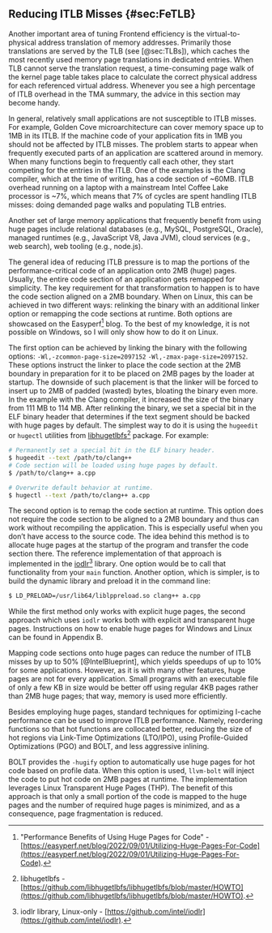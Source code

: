 ## Reducing ITLB Misses {#sec:FeTLB}

Another important area of tuning Frontend efficiency is the virtual-to-physical address translation of memory addresses. Primarily those translations are served by the TLB (see [@sec:TLBs]), which caches the most recently used memory page translations in dedicated entries. When TLB cannot serve the translation request, a time-consuming page walk of the kernel page table takes place to calculate the correct physical address for each referenced virtual address. Whenever you see a high percentage of ITLB overhead in the TMA summary, the advice in this section may become handy. 

In general, relatively small applications are not susceptible to ITLB misses. For example, Golden Cove microarchitecture can cover memory space up to 1MB in its ITLB. If the machine code of your application fits in 1MB you should not be affected by ITLB misses. The problem starts to appear when frequently executed parts of an application are scattered around in memory. When many functions begin to frequently call each other, they start competing for the entries in the ITLB. One of the examples is the Clang compiler, which at the time of writing, has a code section of ~60MB. ITLB overhead running on a laptop with a mainstream Intel Coffee Lake processor is ~7%, which means that 7% of cycles are spent handling ITLB misses: doing demanded page walks and populating TLB entries.

Another set of large memory applications that frequently benefit from using huge pages include relational databases (e.g., MySQL, PostgreSQL, Oracle), managed runtimes (e.g., JavaScript V8, Java JVM), cloud services (e.g., web search), web tooling (e.g., node.js).

The general idea of reducing ITLB pressure is to map the portions of the performance-critical code of an application onto 2MB (huge) pages. Usually, the entire code section of an application gets remapped for simplicity. The key requirement for that transformation to happen is to have the code section aligned on a 2MB boundary. When on Linux, this can be achieved in two different ways: relinking the binary with an additional linker option or remapping the code sections at runtime. Both options are showcased on the Easyperf[^1] blog. To the best of my knowledge, it is not possible on Windows, so I will only show how to do it on Linux.

The first option can be achieved by linking the binary with the following options: `-Wl,-zcommon-page-size=2097152` `-Wl,-zmax-page-size=2097152`. These options instruct the linker to place the code section at the 2MB boundary in preparation for it to be placed on 2MB pages by the loader at startup. The downside of such placement is that the linker will be forced to insert up to 2MB of padded (wasted) bytes, bloating the binary even more. In the example with the Clang compiler, it increased the size of the binary from 111 MB to 114 MB. After relinking the binary, we set a special bit in the ELF binary header that determines if the text segment should be backed with huge pages by default. The simplest way to do it is using the `hugeedit` or `hugectl` utilities from [libhugetlbfs](https://github.com/libhugetlbfs/libhugetlbfs/blob/master/HOWTO)[^12] package. For example:

```bash
# Permanently set a special bit in the ELF binary header.
$ hugeedit --text /path/to/clang++
# Code section will be loaded using huge pages by default.
$ /path/to/clang++ a.cpp

# Overwrite default behavior at runtime.
$ hugectl --text /path/to/clang++ a.cpp
```

The second option is to remap the code section at runtime. This option does not require the code section to be aligned to a 2MB boundary and thus can work without recompiling the application. This is especially useful when you don’t have access to the source code. The idea behind this method is to allocate huge pages at the startup of the program and transfer the code section there. The reference implementation of that approach is implemented in the [iodlr](https://github.com/intel/iodlr)[^2] library. One option would be to call that functionality from your `main` function. Another option, which is simpler, is to build the dynamic library and preload it in the command line:

```bash
$ LD_PRELOAD=/usr/lib64/liblppreload.so clang++ a.cpp
```

While the first method only works with explicit huge pages, the second approach which uses `iodlr` works both with explicit and transparent huge pages. Instructions on how to enable huge pages for Windows and Linux can be found in Appendix B.

Mapping code sections onto huge pages can reduce the number of ITLB misses by up to 50% [@IntelBlueprint], which yields speedups of up to 10% for some applications. However, as it is with many other features, huge pages are not for every application. Small programs with an executable file of only a few KB in size would be better off using regular 4KB pages rather than 2MB huge pages; that way, memory is used more efficiently.

Besides employing huge pages, standard techniques for optimizing I-cache performance can be used to improve ITLB performance. Namely, reordering functions so that hot functions are collocated better, reducing the size of hot regions via Link-Time Optimizations (LTO/IPO), using Profile-Guided Optimizations (PGO) and BOLT, and less aggressive inlining.

BOLT provides the `-hugify` option to automatically use huge pages for hot code based on profile data. When this option is used, `llvm-bolt` will inject the code to put hot code on 2MB pages at runtime. The implementation leverages Linux Transparent Huge Pages (THP). The benefit of this approach is that only a small portion of the code is mapped to the huge pages and the number of required huge pages is minimized, and as a consequence, page fragmentation is reduced. 

[^1]: "Performance Benefits of Using Huge Pages for Code" - [https://easyperf.net/blog/2022/09/01/Utilizing-Huge-Pages-For-Code](https://easyperf.net/blog/2022/09/01/Utilizing-Huge-Pages-For-Code).
[^2]: iodlr library, Linux-only - [https://github.com/intel/iodlr](https://github.com/intel/iodlr).
[^12]: libhugetlbfs - [https://github.com/libhugetlbfs/libhugetlbfs/blob/master/HOWTO](https://github.com/libhugetlbfs/libhugetlbfs/blob/master/HOWTO).

